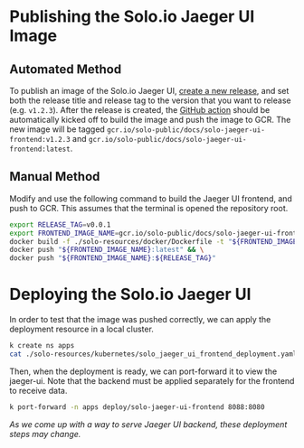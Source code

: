 # Publishing the Solo.io Jaeger UI Image

## Automated Method

To publish an image of the Solo.io Jaeger UI, [create a new release](https://github.com/solo-io/solo-jaeger-ui/releases/new), and set both the release title and release tag to the version that you want to release (e.g. `v1.2.3`). After the release is created, the [GitHub action](https://github.com/solo-io/solo-jaeger-ui/actions) should be automatically kicked off to build the image and push the image to GCR. The new image will be tagged `gcr.io/solo-public/docs/solo-jaeger-ui-frontend:v1.2.3` and `gcr.io/solo-public/docs/solo-jaeger-ui-frontend:latest`.

## Manual Method

Modify and use the following command to build the Jaeger UI frontend, and push to GCR. This assumes that the terminal is opened the repository root.

```sh
export RELEASE_TAG=v0.0.1
export FRONTEND_IMAGE_NAME=gcr.io/solo-public/docs/solo-jaeger-ui-frontend
docker build -f ./solo-resources/docker/Dockerfile -t "${FRONTEND_IMAGE_NAME}:latest" -t "${FRONTEND_IMAGE_NAME}:${RELEASE_TAG}" . && \
docker push "${FRONTEND_IMAGE_NAME}:latest" && \
docker push "${FRONTEND_IMAGE_NAME}:${RELEASE_TAG}"
```

# Deploying the Solo.io Jaeger UI

In order to test that the image was pushed correctly, we can apply the deployment resource in a local cluster.

```sh
k create ns apps
cat ./solo-resources/kubernetes/solo_jaeger_ui_frontend_deployment.yaml | envsubst | k apply -f -
```

Then, when the deployment is ready, we can port-forward it to view the jaeger-ui. Note that the backend must be applied separately for the frontend to receive data.

```sh
k port-forward -n apps deploy/solo-jaeger-ui-frontend 8088:8080
```

_As we come up with a way to serve Jaeger UI backend, these deployment steps may change._
